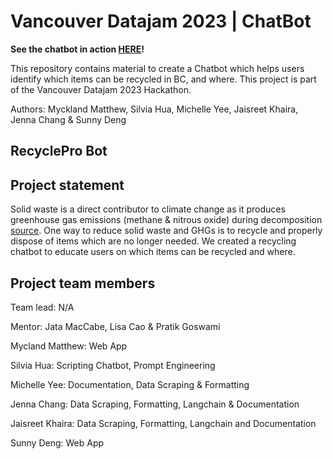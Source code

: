 # Vancouver Datajam 2023 | ChatBot

**See the chatbot in action [HERE](https://chatbotpy-qeuiewuj5r8h4qxfz4mnkn.streamlit.app/)!**

This repository contains material to create a Chatbot which helps users identify which items can be recycled in BC, and where. This project is part of the Vancouver Datajam 2023 Hackathon.

Authors: Myckland Matthew, Silvia Hua, Michelle Yee, Jaisreet Khaira, Jenna Chang & Sunny Deng


## RecyclePro Bot

## Project statement

Solid waste is a direct contributor to climate change as it produces greenhouse gas emissions (methane & nitrous oxide) during decomposition [source](https://portal.ct.gov/DEEP/Reduce-Reuse-Recycle/Climate-Change/Climate-Change-and-Waste#:~:text=Our%20Wasteful%20Impact%20on%20Climate%20Change&text=Solid%20waste%20contributes%20directly%20to,our%20solid%20waste%20combustion%20facilities.). 
One way to reduce solid waste and GHGs is to recycle and properly dispose of items which are no longer needed. We created a recycling chatbot to educate users on which items can be recycled and where. 


## Project team members

Team lead: N/A

Mentor: Jata MacCabe, Lisa Cao & Pratik Goswami

Mycland Matthew: Web App

Silvia Hua: Scripting Chatbot, Prompt Engineering

Michelle Yee: Documentation, Data Scraping & Formatting

Jenna Chang: Data Scraping, Formatting, Langchain & Documentation

Jaisreet Khaira: Data Scraping, Formatting, Langchain and Documentation

Sunny Deng: Web App

